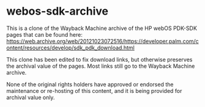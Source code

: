 # webos-sdk-archive

This is a clone of the Wayback Machine archive of the HP webOS PDK-SDK pages that can be found here: https://web.archive.org/web/20121023072516/https://developer.palm.com/content/resources/develop/sdk_pdk_download.html

This clone has been edited to fix download links, but otherwise preserves the archival value of the pages. Most links still go to the Wayback Machine archive.

None of the original rights holders have approved or endorsed the maintenance or re-hosting of this content, and it is being provided for archival value only.